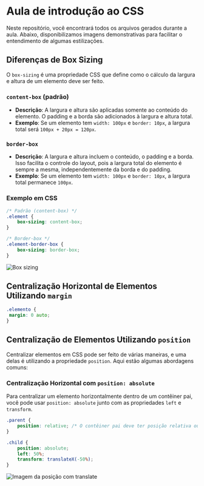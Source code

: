 # Aula de introdução ao CSS
Neste repositório, você encontrará todos os arquivos gerados durante a aula. Abaixo, disponibilizamos imagens demonstrativas para facilitar o entendimento de algumas estilizações.


## Diferenças de Box Sizing

O `box-sizing` é uma propriedade CSS que define como o cálculo da largura e altura de um elemento deve ser feito.

### `content-box` (padrão)
- **Descrição**: A largura e altura são aplicadas somente ao conteúdo do elemento. O padding e a borda são adicionados à largura e altura total.
- **Exemplo**: Se um elemento tem `width: 100px` e `border: 10px`, a largura total será `100px + 20px = 120px`.

### `border-box`
- **Descrição**: A largura e altura incluem o conteúdo, o padding e a borda. Isso facilita o controle do layout, pois a largura total do elemento é sempre a mesma, independentemente da borda e do padding.
- **Exemplo**: Se um elemento tem `width: 100px` e `border: 10px`, a largura total permanece `100px`.

### Exemplo em CSS
```css
/* Padrão (content-box) */
.element {
    box-sizing: content-box;
}

/* Border-box */
.element-border-box {
    box-sizing: border-box;
}
```

![Box sizing](/assets/box-sizing.png)

## Centralização Horizontal de Elementos Utilizando `margin`
```css
.elemento {
 margin: 0 auto;   
}
```

## Centralização de Elementos Utilizando `position`

Centralizar elementos em CSS pode ser feito de várias maneiras, e uma delas é utilizando a propriedade `position`. Aqui estão algumas abordagens comuns:

### Centralização Horizontal com `position: absolute`
Para centralizar um elemento horizontalmente dentro de um contêiner pai, você pode usar `position: absolute` junto com as propriedades `left` e `transform`.

```css
.parent {
    position: relative; /* O contêiner pai deve ter posição relativa ou absoluta */
}

.child {
    position: absolute;
    left: 50%;
    transform: translateX(-50%);
}
```

![Imagem da posição com translate](/assets/image.png)